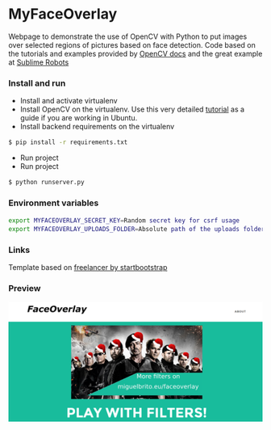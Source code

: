 # MyFaceOverlay

Webpage to demonstrate the use of OpenCV with Python to put images over selected regions of pictures based on face detection.
Code based on the tutorials and examples provided by [OpenCV docs](http://docs.opencv.org/trunk/d7/d8b/tutorial_py_face_detection.html) and the great example at [Sublime Robots](http://sublimerobots.com/2015/02/dancing-mustaches/)


### Install and run
 - Install and activate virtualenv
 - Install OpenCV on the virtualenv. Use this very detailed [tutorial](http://manuganji.com/deployment/install-opencv-numpy-scipy-virtualenv-ubuntu-server/) as a guide if you are working in Ubuntu.
 - Install backend requirements on the virtualenv
```sh
$ pip install -r requirements.txt
```

 - Run project
 - Run project
```sh
$ python runserver.py
```

### Environment variables
```sh
export MYFACEOVERLAY_SECRET_KEY=Random secret key for csrf usage
export MYFACEOVERLAY_UPLOADS_FOLDER=Absolute path of the uploads folder to be used (preferably outside the projects root)
```

### Links
Template based on [freelancer by startbootstrap](https://startbootstrap.com/template-overviews/freelancer/)

### Preview
![](res/example.png?raw=true)